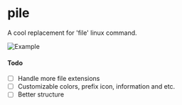 # pile
A cool replacement for 'file' linux command.

![Example](https://github.com/azur1s/pile/blob/master/img/ex1.png?raw=true)

#### Todo

- [ ] Handle more file extensions
- [ ] Customizable colors, prefix icon, information and etc.
- [ ] Better structure
